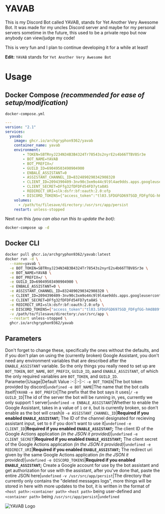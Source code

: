 # YAVAB
This is my Discord Bot called YAVAB, stands for Yet Another Very Awesome Bot. It was made for my uncles Discord server and maybe for my personal servers sometime in the future,  this used to be a private repo but now anybody can view/judge my code!

This is very fun and I plan to continue developing it for a while at least!

**Edit:** `YAVAB` stands for `Yet Another Very Awesome Bot`

# Usage
## Docker Compose *(recommended for ease of setup/modification)*
`docker-compose.yml`
```yml
---
version: "2.1"
services:
  yavab:
    image: ghcr.io/archgryphon9362/yavab
    container_name: yavab
    environment:
        - TOKEN=SBTRnyJ234N34B3B4324Tr78543s2nyrE2s4b66TTBV8Sr3e
        - BOT_NAME=YAVAB
        - BOT_PREFIX=/
        - GUILD_ID=69049503490904900
        - ENBALE_ASSISTANT=0
        - ASSISTANT_CHANNEL_ID=8324890290342908320
        - CLIENT_ID=2094390409-3nv90c3xm9o44c9l9l4ae9dds.apps.googleusercontent.com
        - CLIENT_SECRET=DFfg32fDFDFd54FD7yta8AS
        - REDIRECT_URI=slk:dsfr:bf:oauth:2.0:ofp
        - DISCORD_TOKENS={"access_token":"tl03.SFDGFGD697SGD_FDFgfGG-hHd889fgfSGHDn48rjnV--BNH9JufBb.DNht0468dYBTVS-g8bB","refresh_token":"1//eko43F-RE5GBnhg_fjvgb0v9mretv95DSGer446DFHGGfhjh33Gg4GGFG333hhgid8","scope":"https://www.googleapis.com/auth/assistant-sdk-prototype","token_type":"Bearer","expiry_date":1694202150748}
    volumes:
      - /path/to/filesave/directory:/usr/src/app/persist
    restart: unless-stopped
```

Next run this *(you can also run this to update the bot)*:

```sh
docker-compose up -d
```

## Docker CLI

```sh
docker pull ghcr.io/archgryphon9362/yavab:latest
docker run -d \
  --name=yavab \
  -e BOT_TOKEN=SBTRnyJ234N34B3B4324Tr78543s2nyrE2s4b66TTBV8Sr3e \
  -e BOT_NAME=YAVAB \
  -e BOT_PREFIX=/ \
  -e GUILD_ID=69049503490904900 \
  -e ENBALE_ASSISTANT=0 \
  -e ASSISTANT_CHANNEL_ID=8324890290342908320 \
  -e CLIENT_ID=2094390409-3nv90c3xm9o44c9l9l4ae9dds.apps.googleusercontent.com \
  -e CLIENT_SECRET=DFfg32fDFDFd54FD7yta8AS \
  -e REDIRECT_URI=slk:dsfr:bf:oauth:2.0:ofp \
  -e DISCORD_TOKENS={"access_token":"tl03.SFDGFGD697SGD_FDFgfGG-hHd889fgfSGHDn48rjnV--BNH9JufBb.DNht0468dYBTVS-g8bB","refresh_token":"1//eko43F-RE5GBnhg_fjvgb0v9mretv95DSGer446DFHGGfhjh33Gg4GGFG333hhgid8","scope":"https://www.googleapis.com/auth/assistant-sdk-prototype","token_type":"Bearer","expiry_date":1694202150748} \
  -v /path/to/filesave/directory:/usr/src/app \
  --restart unless-stopped \
  ghcr.io/archgryphon9362/yavab
```

## Parameters
Don't forget to change these, specifically the ones without the defaults, and if you don't plan on using the (currently broken) Google Assistant, you don't need any environment variables that are described after the `ENABLE_ASSISTANT` variable. So the only things you really need to set up are `BOT_TOKEN`, `BOT_NAME`, `BOT_PREFIX`, `GUILD_ID`, aand `ENABLE_ASSISTANT`, of which the only required variables are `BOT_TOKEN`, and `GUILD_ID`.
Parameter|Usage|Default Value
:-:|:-|:-:
`-e BOT_TOKEN`|The bot token provided by discord|`undefined`
`-e BOT_NAME`|The name that the bot calls itself|`YAVAB`
`-e BOT_PREFIX`|The prefix that the bot says it uses|`/`
`-e GUILD_ID`|The id of the server the bot will be running in, yes, currently we only support 1 server|`undefined`
`-e ENBALE_ASSISTANT`|Whether to enable the Google Assistant, takes in a value of `1` or `0`, but is currently broken, so don't enable as the bot will crash|`0`
`-e ASSISTANT_CHANNEL_ID`|**Required if you enabled `ENABLE_ASSISTANT`;** The ID of the channel designated for recieving assistant input, set to `0` if you don't want to use it|`undefined`
`-e CLIENT_ID`|**Required if you enabled `ENABLE_ASSISTANT`;** The client ID of the Google Actions application *(in the JSON it provided)*|`undefined`
`-e CLIENT_SECRET`|**Required if you enabled `ENABLE_ASSISTANT`;** The client secret of the Google Actions application *(in the JSON it provided)*|`undefined`
`-e REDIRECT_URI`|**Required if you enabled `ENABLE_ASSISTANT`;** The redirect uri given by the same Google Actions application *(in the JSON it provided)*|`undefined`
`-e DISCORD_TOKENS`|**Required if you enabled `ENABLE_ASSISTANT`;** Create a Google account for use by the bot assistant and get authorization for use with the assistant, after you've done that, paste the entire JSON here|`undefined`
`-v /usr/src/app/persist`|The directory that currently only contains the "deleted messages logs", more things will be stored in here with more updates to the bot, it is written in the format of `<host path>:<container path>` `<host path>` being user-defined and `<container path>` being `/usr/src/app/persist`|`undefined`

![YAVAB Logo](https://github.com/ArchGryphon9362/YAVAB/raw/main/icon/YAVAB.png)
